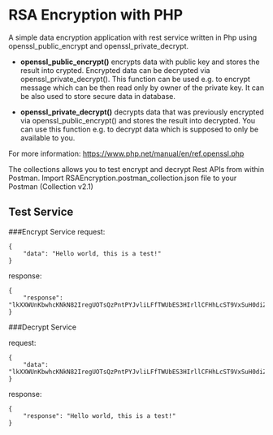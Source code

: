 # RSA Encryption with PHP

A simple data encryption application with rest service written in Php using openssl_public_encrypt and openssl_private_decrypt. 

- **openssl_public_encrypt()** encrypts data with public key and stores the result into crypted. Encrypted data can be decrypted via openssl_private_decrypt(). This function can be used e.g. to encrypt message which can be then read only by owner of the private key. It can be also used to store secure data in database.
                                                                                                                                                            
- **openssl_private_decrypt()** decrypts data that was previously encrypted via openssl_public_encrypt() and stores the result into decrypted. You can use this function e.g. to decrypt data which is supposed to only be available to you.

For more information: https://www.php.net/manual/en/ref.openssl.php

The collections allows you to test encrypt and decrypt Rest APIs from within Postman. Import RSAEncryption.postman_collection.json file to your Postman (Collection v2.1)

## Test Service

###Encrypt Service
request: 

    {
        "data": "Hello world, this is a test!"
    }
    
response: 
    
    {
        "response": "lkXXWUnKbwhcKNkN82IregUOTsQzPntPYJvliLFfTWUbES3HIrllCFHhLcST9VxSuH0diZonda5HolNRRSot/njeEspAoHu45Id+6iES8YofuIDa6eBHKiUsL90Y5JLL308vctL5INhCU627BJHC8Omj6/GmF4GvscLHZqASu1E="
    }
    
###Decrypt Service
    
request:

    {
        "data": "lkXXWUnKbwhcKNkN82IregUOTsQzPntPYJvliLFfTWUbES3HIrllCFHhLcST9VxSuH0diZonda5HolNRRSot/njeEspAoHu45Id+6iES8YofuIDa6eBHKiUsL90Y5JLL308vctL5INhCU627BJHC8Omj6/GmF4GvscLHZqASu1E="
    }    
    
response: 

    {
        "response": "Hello world, this is a test!"
    }
